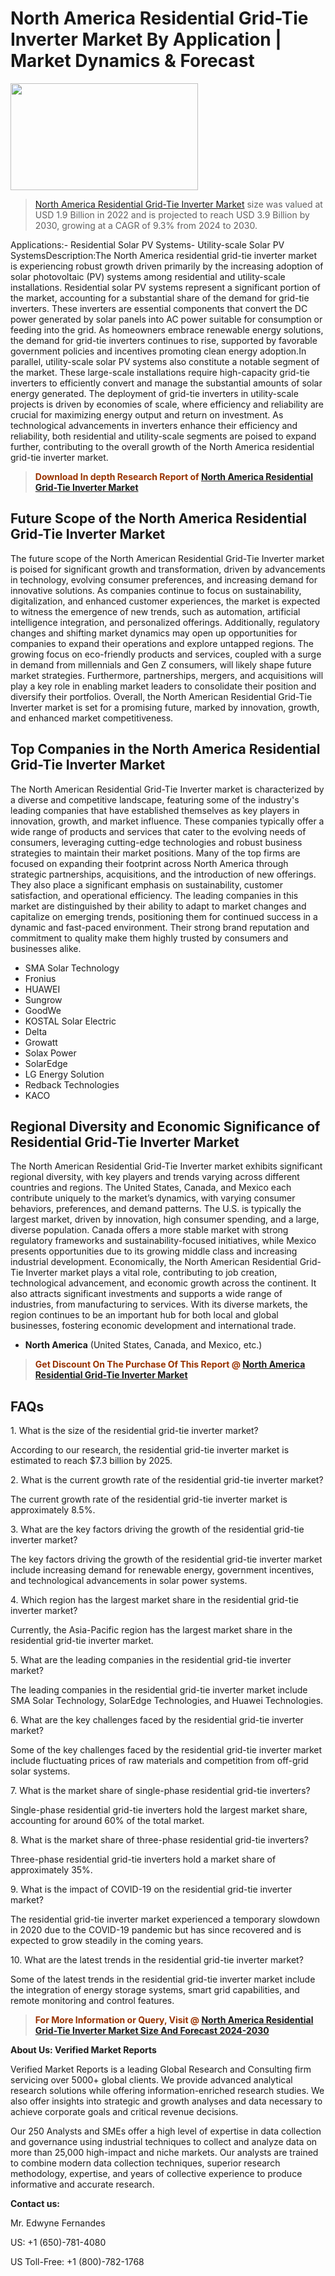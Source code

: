 <p><h1>North America Residential Grid-Tie Inverter Market By Application | Market Dynamics & Forecast</h1><p><img class="aligncenter size-medium wp-image-105565" src="https://ffe5etoiles.com/wp-content/uploads/2025/01/MST7-300x171.png" alt="" width="300" height="171" /></p><blockquote><p><a href="https://www.verifiedmarketreports.com/download-sample/?rid=326230&utm_source=Github-NA&utm_medium=355" target="_blank">North America Residential Grid-Tie Inverter Market</a> size was valued at USD 1.9 Billion in 2022 and is projected to reach USD 3.9 Billion by 2030, growing at a CAGR of 9.3% from 2024 to 2030.</p></blockquote>Applications:- Residential Solar PV Systems- Utility-scale Solar PV SystemsDescription:The North America residential grid-tie inverter market is experiencing robust growth driven primarily by the increasing adoption of solar photovoltaic (PV) systems among residential and utility-scale installations. Residential solar PV systems represent a significant portion of the market, accounting for a substantial share of the demand for grid-tie inverters. These inverters are essential components that convert the DC power generated by solar panels into AC power suitable for consumption or feeding into the grid. As homeowners embrace renewable energy solutions, the demand for grid-tie inverters continues to rise, supported by favorable government policies and incentives promoting clean energy adoption.In parallel, utility-scale solar PV systems also constitute a notable segment of the market. These large-scale installations require high-capacity grid-tie inverters to efficiently convert and manage the substantial amounts of solar energy generated. The deployment of grid-tie inverters in utility-scale projects is driven by economies of scale, where efficiency and reliability are crucial for maximizing energy output and return on investment. As technological advancements in inverters enhance their efficiency and reliability, both residential and utility-scale segments are poised to expand further, contributing to the overall growth of the North America residential grid-tie inverter market.</p><blockquote><p><span style="color: #993300;"><strong>Download In depth Research Report of <a href="https://www.verifiedmarketreports.com/download-sample/?rid=326230&utm_source=Github-NA&utm_medium=355">North America Residential Grid-Tie Inverter Market</a></strong></span></p></blockquote><h2>Future Scope of the North America Residential Grid-Tie Inverter Market</h2><p>The future scope of the North American Residential Grid-Tie Inverter market is poised for significant growth and transformation, driven by advancements in technology, evolving consumer preferences, and increasing demand for innovative solutions. As companies continue to focus on sustainability, digitalization, and enhanced customer experiences, the market is expected to witness the emergence of new trends, such as automation, artificial intelligence integration, and personalized offerings. Additionally, regulatory changes and shifting market dynamics may open up opportunities for companies to expand their operations and explore untapped regions. The growing focus on eco-friendly products and services, coupled with a surge in demand from millennials and Gen Z consumers, will likely shape future market strategies. Furthermore, partnerships, mergers, and acquisitions will play a key role in enabling market leaders to consolidate their position and diversify their portfolios. Overall, the North American Residential Grid-Tie Inverter market is set for a promising future, marked by innovation, growth, and enhanced market competitiveness.</p><h2>Top Companies in the North America Residential Grid-Tie Inverter Market</h2><p>The North American Residential Grid-Tie Inverter market is characterized by a diverse and competitive landscape, featuring some of the industry's leading companies that have established themselves as key players in innovation, growth, and market influence. These companies typically offer a wide range of products and services that cater to the evolving needs of consumers, leveraging cutting-edge technologies and robust business strategies to maintain their market positions. Many of the top firms are focused on expanding their footprint across North America through strategic partnerships, acquisitions, and the introduction of new offerings. They also place a significant emphasis on sustainability, customer satisfaction, and operational efficiency. The leading companies in this market are distinguished by their ability to adapt to market changes and capitalize on emerging trends, positioning them for continued success in a dynamic and fast-paced environment. Their strong brand reputation and commitment to quality make them highly trusted by consumers and businesses alike.</p><p><ul><li>SMA Solar Technology </li><li> Fronius </li><li> HUAWEI </li><li> Sungrow </li><li> GoodWe </li><li> KOSTAL Solar Electric </li><li> Delta </li><li> Growatt </li><li> Solax Power </li><li> SolarEdge </li><li> LG Energy Solution </li><li> Redback Technologies </li><li> KACO</li></ul></p><h2>Regional Diversity and Economic Significance of Residential Grid-Tie Inverter Market</h2><p>The North American Residential Grid-Tie Inverter market exhibits significant regional diversity, with key players and trends varying across different countries and regions. The United States, Canada, and Mexico each contribute uniquely to the market’s dynamics, with varying consumer behaviors, preferences, and demand patterns. The U.S. is typically the largest market, driven by innovation, high consumer spending, and a large, diverse population. Canada offers a more stable market with strong regulatory frameworks and sustainability-focused initiatives, while Mexico presents opportunities due to its growing middle class and increasing industrial development. Economically, the North American Residential Grid-Tie Inverter market plays a vital role, contributing to job creation, technological advancement, and economic growth across the continent. It also attracts significant investments and supports a wide range of industries, from manufacturing to services. With its diverse markets, the region continues to be an important hub for both local and global businesses, fostering economic development and international trade.</p><ul> <li><strong>North America</strong> (United States, Canada, and Mexico, etc.)</li></ul><blockquote><p><span style="color: #993300;"><strong>Get Discount On The Purchase Of This Report @ <a href="https://www.verifiedmarketreports.com/ask-for-discount/?rid=326230&utm_source=Github-NA&utm_medium=355">North America Residential Grid-Tie Inverter Market</a></strong></span></p></blockquote><h2>FAQs</h2><p>1. What is the size of the residential grid-tie inverter market?</div><div> <p>According to our research, the residential grid-tie inverter market is estimated to reach $7.3 billion by 2025.</p>2. What is the current growth rate of the residential grid-tie inverter market?</div><div> <p>The current growth rate of the residential grid-tie inverter market is approximately 8.5%.</p>3. What are the key factors driving the growth of the residential grid-tie inverter market?</div><div> <p>The key factors driving the growth of the residential grid-tie inverter market include increasing demand for renewable energy, government incentives, and technological advancements in solar power systems.</p>4. Which region has the largest market share in the residential grid-tie inverter market?</div><div> <p>Currently, the Asia-Pacific region has the largest market share in the residential grid-tie inverter market.</p>5. What are the leading companies in the residential grid-tie inverter market?</div><div> <p>The leading companies in the residential grid-tie inverter market include SMA Solar Technology, SolarEdge Technologies, and Huawei Technologies.</p>6. What are the key challenges faced by the residential grid-tie inverter market?</div><div> <p>Some of the key challenges faced by the residential grid-tie inverter market include fluctuating prices of raw materials and competition from off-grid solar systems.</p>7. What is the market share of single-phase residential grid-tie inverters?</div><div> <p>Single-phase residential grid-tie inverters hold the largest market share, accounting for around 60% of the total market.</p>8. What is the market share of three-phase residential grid-tie inverters?</div><div> <p>Three-phase residential grid-tie inverters hold a market share of approximately 35%.</p>9. What is the impact of COVID-19 on the residential grid-tie inverter market?</div><div> <p>The residential grid-tie inverter market experienced a temporary slowdown in 2020 due to the COVID-19 pandemic but has since recovered and is expected to grow steadily in the coming years.</p>10. What are the latest trends in the residential grid-tie inverter market?</div><div> <p>Some of the latest trends in the residential grid-tie inverter market include the integration of energy storage systems, smart grid capabilities, and remote monitoring and control features.</p></p><blockquote><p><span style="color: #993300;"><strong>For More Information or Query, Visit @ <a href="https://www.verifiedmarketreports.com/product/residential-grid-tie-inverter-market/">North America Residential Grid-Tie Inverter Market Size And Forecast 2024-2030</a></strong></span></p></blockquote><p><strong>About Us: Verified Market Reports</strong></p><p>Verified Market Reports is a leading Global Research and Consulting firm servicing over 5000+ global clients. We provide advanced analytical research solutions while offering information-enriched research studies. We also offer insights into strategic and growth analyses and data necessary to achieve corporate goals and critical revenue decisions.</p><p>Our 250 Analysts and SMEs offer a high level of expertise in data collection and governance using industrial techniques to collect and analyze data on more than 25,000 high-impact and niche markets. Our analysts are trained to combine modern data collection techniques, superior research methodology, expertise, and years of collective experience to produce informative and accurate research.</p><p><strong>Contact us:</strong></p><p>Mr. Edwyne Fernandes</p><p>US: +1 (650)-781-4080</p><p>US Toll-Free: +1 (800)-782-1768</p>
